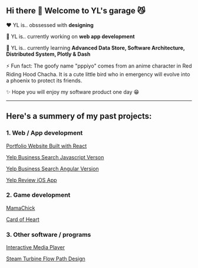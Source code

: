 ## Hi there 👋 Welcome to YL's garage :smirk_cat:

:heart:  YL is.. obssessed with **designing**

🔭  YL is.. currently working on **web app development**

🌱  YL is.. currently learning **Advanced Data Store, Software Architecture, Distributed System, Plotly & Dash**

⚡  Fun fact: The goofy name "pppiyo" comes from an anime character in Red Riding Hood Chacha. It is a cute little bird who in emergency will evolve into a phoenix to protect its friends.

✨  Hope you will enjoy my software product one day :grin:

---

## Here's a summery of my past projects:
### 1. Web / App development
[Portfolio Website Built with React](https://github.com/pppiyo/WebDevelopment/tree/master/Portfolio_Website)

[Yelp Business Search Javascript Verson](https://github.com/pppiyo/Yelp_Business_Search_Vanilla_JS)

[Yelp Business Search Angular Version](https://github.com/pppiyo/Yelp_Business_Search_Angular)

[Yelp Review iOS App](https://github.com/pppiyo/Yelp_Business_Review_iOS)

### 2. Game development
[MamaChick](https://github.com/pppiyo/MamaChick_v2.0)

[Card of Heart](https://mariellebrady.itch.io/cards-of-heart)

### 3. Other software / programs
[Interactive Media Player](https://github.com/pppiyo/Interactive_Media_Player)

[Steam Turbine Flow Path Design](https://github.com/pppiyo/STFPD)

<!--
⚡ Fun fact: The goofy name "pppiyo" comes from an anime character who in emergency will evolve into a phoenix to protect its friends. Like Pichachu, the language it speaks is simply the word "piyo".
[image](https://github.com/pppiyo/pppiyo/assets/31379013/c3d67870-1103-40c3-8a67-acaf1486e3fe)-->



<!--
**pppiyo/pppiyo** is a ✨ _special_ ✨ repository because its `README.md` (this file) appears on your GitHub profile.

Here are some ideas to get you started:

- 🔭 I’m currently working on ...
- 🌱 I’m currently learning ...
- 👯 I’m looking to collaborate on ...
- 🤔 I’m looking for help with ...
- 💬 Ask me about ...
- 📫 How to reach me: ...
- 😄 Pronouns: ...
- 
-->
